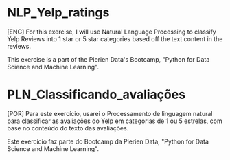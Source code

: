 # NLP_Yelp_ratings

[ENG] For this exercise, I will use Natural Language Processing to classify Yelp Reviews into 1 star or 5 star categories based off the text content in the reviews. 

This exercise is a part of the Pierien Data's Bootcamp, "Python for Data Science and Machine Learning".

# PLN_Classificando_avaliações

[POR] Para este exercício, usarei o Processamento de linguagem natural para classificar as avaliações do Yelp em categorias de 1 ou 5 estrelas, com base no conteúdo do texto das avaliações.

Este exercício faz parte do Bootcamp da Pierien Data, "Python for Data Science and Machine Learning".